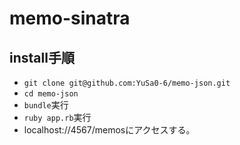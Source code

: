 # memo-sinatra
## install手順
- `git clone git@github.com:YuSa0-6/memo-json.git`
- `cd memo-json`
- `bundle`実行
- `ruby app.rb`実行
- localhost://4567/memosにアクセスする。
